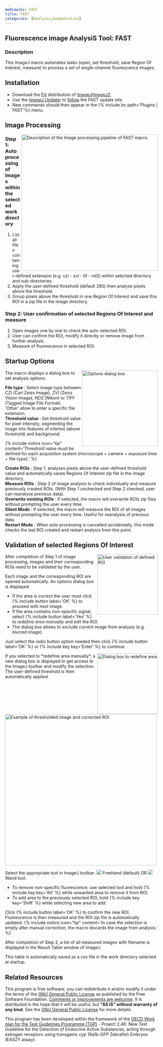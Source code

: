 ```yaml
---
mediawiki: FAST
title: FAST
categories: [Analysis,Segmentation]
---
```


## **F**luorescence image **A**nalysi**S** **T**ool: FAST

### Description

This ImageJ macro automates tasks (open, set threshold, save Region Of Interest, measure) to process a set of single-channel fluorescence images.

## Installation

* Download the [Fiji](/software/fiji) distribution of [ImageJ](/software/imagej)/[ImageJ2](/software/imagej2).
* Use the [ImageJ Updater](/learn/updater) to [follow](/update-sites/following) the FAST update site.
* New commands should then appear in the {% include bc path='Plugins | FAST'%} menu.

## Image Processing

<img src="/media/plugins/fast-processing.png" title="Description of the Image processing pipeline of FAST macro." width="450" align="right"/>

### Step 1: Auto processing of images within the selected work directory

1.  List all files containing user-defined extension (e.g. czi - zvi - tif - nd2) within selected directory and sub-directories.
2.  Apply the user-defined threshold (default 290) then analyse pixels above the threshold.
3.  Group pixels above the threshold in one Region Of Interest and save this ROI in a zip file in the image directory.

### Step 2: User confirmation of selected Regions Of Interest and measure

1.  Open images one by one to check the auto-selected ROI.
2.  User can confirm the ROI, modify it directly or remove image from further analysis.
3.  Measure of fluorescence in selected ROI.

## Startup Options

<img src="/media/plugins/fast-options.png" title="Options dialog box" width="250" align="right"/>
The macro displays a dialog box to set analysis options:

**File type** : Select image type between CZI (Carl Zeiss Image), ZVI (Zeiss Vision Image), ND2 (Nikon) or TIFF (Tagged Image File Format).  
'Other' allow to enter a specific file extension.  
**Threshold value** : Set threshold value for pixel intensity, segmenting the image into features of interest (above threshold) and background.  

{% include notice icon="tip" content='Threshold value must be defined for each acquisition system (microscope + camera + exposure time + file-type).' %}

**Create ROIs** : Step 1, analyses pixels above the user-defined threshold value and automatically saves Regions Of Interest zip file in the image directory.  
**Measure ROIs** : Step 2 of image analysis to check individually and measure previously created ROIs. (With Step 1 unchecked and Step 2 checked, user can reanalyse previous data).  
**Overwrite existing ROIs** : If selected, the macro will overwrite ROIs zip files without prompting the user every time.  
**Silent Mode** : If selected, the macro will measure the ROI of all images without prompting the user every time. Useful for reanalysis of previous data.  
**Restart Mode** : When auto processing is cancelled accidentally, this mode checks the last ROI created and restart analysis from this point.  

## Validation of selected Regions Of Interest

<img src="/media/plugins/fast-roi-check.png" title="fig:User validation of defined ROI" width="200" alt="User validation of defined ROI" align="right"/>
After completion of Step 1 of image processing, images and their corresponding ROIs need to be validated by the user.

Each image and the corresponding ROI are opened automatically. An options dialog box is displayed.

-   If the area is correct the user must click {% include button label='OK' %} to proceed with next image.
-   If the area contains non-specific signal, select {% include button label='Yes' %} to *redefine area manually* and edit the ROI.
-   The dialog box allows to exclude current image from analysis (e.g. blurred image).

Just select the radio button option needed then click {% include button label='OK' %} or {% include key key='Enter' %} to continue.

<img src="/media/plugins/fast-roi-edition.png" title="fig:Dialog box to redefine area" width="200" alt="Dialog box to redefine area" align="right"/>
If you selected to *redefine area manually*, a new dialog box is displayed to get access to the ImageJ toolbar and modify the selection. The user-defined threshold is then automatically applied.


<img src="/media/plugins/fast-thr-roi.png" title="Example of thresholded image and corrected ROI" width="500" />

Select the appropriate tool in ImageJ toolbar: ![](/media/freehand.png) Freehand (default) OR ![](/media/plugins/wand-tool.png) Wand tool.

-   To remove non-specific fluorescence, use selected tool and hold {% include key key='Alt' %} while unwanted area to remove it from ROI.
-   To add area to the previously selected ROI, hold {% include key key='Shift' %} while selecting new area to add.

Click {% include button label='OK' %} to confirm the new ROI. Fluorescence is then measured and the ROI zip file is automatically updated.
{% include notice icon="tip" content='In case the selection is empty after manual correction, the macro discards the image from analysis.' %}

After completion of Step 2, a list of all measured images with filename is displayed in the Result Table window of ImageJ.

This table is automatically saved as a *csv* file in the work directory selected at startup.

## Related Resources

This program is free software; you can redistribute it and/or modify it under the terms of the [GNU General Public License](http://www.gnu.org/licenses/gpl.html) as published by the Free Software Foundation. [Comments or improvements are welcome](/people/cyrilturies). It is distributed in the hope that it will be useful, but **"AS IS" without warranty of any kind**. See the [GNU General Public License](http://www.gnu.org/licenses/gpl.html) for more details.

This program has been developed within the framework of the [OECD Work plan for the Test Guidelines Programme (TGP)](http://www.oecd.org/chemicalsafety/testing/oecd-guidelines-testing-chemicals-related-documents.htm) - Project 2.46: New Test Guideline for the Detection of Endocrine Active Substances, acting through estrogen receptors using transgenic cyp 19a1b-GFP Zebrafish Embryos (EASZY assay).

 

